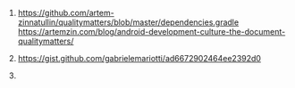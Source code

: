 1. https://github.com/artem-zinnatullin/qualitymatters/blob/master/dependencies.gradle
   https://artemzin.com/blog/android-development-culture-the-document-qualitymatters/  

2. https://gist.github.com/gabrielemariotti/ad6672902464ee2392d0

3. 
